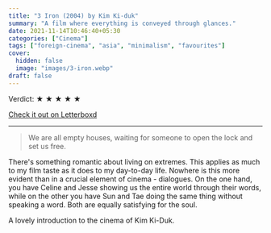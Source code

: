 ```yaml
---
title: "3 Iron (2004) by Kim Ki-duk"
summary: "A film where everything is conveyed through glances."
date: 2021-11-14T10:46:40+05:30
categories: ["Cinema"]
tags: ["foreign-cinema", "asia", "minimalism", "favourites"]
cover:
  hidden: false
  image: "images/3-iron.webp"
draft: false 
---
```


Verdict: <span> &starf; &starf; &starf; &starf; &starf; </span>

[Check it out on Letterboxd](https://letterboxd.com/carte_blanche/film/3-iron/)

---------------------

> We are all empty houses, waiting for someone to open the lock and set us free.

There's something romantic about living on extremes. This applies as much to my film taste as it does to my day-to-day life. Nowhere is this more evident than in a crucial element of cinema - dialogues. On the one hand, you have Celine and Jesse showing us the entire world through their words, while on the other you have Sun and Tae doing the same thing without speaking a word. Both are equally satisfying for the soul.

A lovely introduction to the cinema of Kim Ki-Duk.
